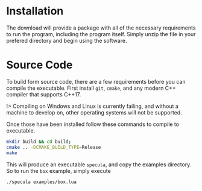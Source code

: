 # Installation

The download will provide a package with all of the necessary requirements to
run the program, including the program itself. Simply unzip the file in your
prefered directory and begin using the software.

# Source Code

To build form source code, there are a few requirements before you can compile
the executable. First install ``git``, ``cmake``, and any modern C++ compiler
that supports C++17.

!> Compiling on Windows and Linux is currently failing, and without a machine
to develop on, other operating systems will not be supported.

Once those have been installed follow these commands to compile to executable.

```bash
mkdir build && cd build;
cmake .. -DCMAKE_BUILD_TYPE=Release
make
```

This will produce an executable ``specula``, and copy the examples directory.
So to run the ``box`` example, simply execute

```bash
./specula examples/box.lua
```
